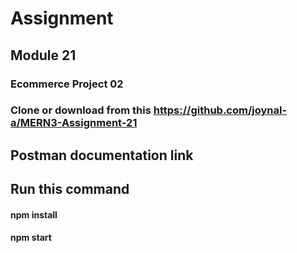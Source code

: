 # Assignment
## Module 21
### Ecommerce Project 02

### Clone or download from this https://github.com/joynal-a/MERN3-Assignment-21
## Postman documentation link  
## Run this command
#### npm install
#### npm start
